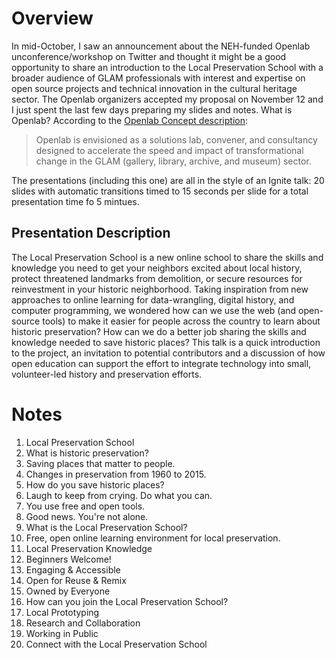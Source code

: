 # Overview

In mid-October, I saw an announcement about the NEH-funded Openlab unconference/workshop on Twitter and thought it might be a good opportunity to share an introduction to the Local Preservation School with a broader audience of GLAM professionals with interest and expertise on open source projects and technical innovation in the cultural heritage sector. The Openlab organizers accepted my proposal on November 12 and I just spent the last few days preparing my slides and notes. What is Openlab? According to the [Openlab Concept description](http://openlabworkshop.wikispaces.com/Openlab+Concept):

>Openlab is envisioned as a solutions lab, convener, and consultancy designed to accelerate the speed and impact of transformational change in the GLAM (gallery, library, archive, and museum) sector.

The presentations (including this one) are all in the style of an Ignite talk: 20 slides with automatic transitions timed to 15 seconds per slide for a total presentation time fo 5 mintues.

## Presentation Description

The Local Preservation School is a new online school to share the skills and knowledge you need to get your neighbors excited about local history, protect threatened landmarks from demolition, or secure resources for reinvestment in your historic neighborhood. Taking inspiration from new approaches to online learning for data-wrangling, digital history, and computer programming, we wondered how can we use the web (and open-source tools) to make it easier for people across the country to learn about historic preservation? How can we do a better job sharing the skills and knowledge needed to save historic places? This talk is a quick introduction to the project, an invitation to potential contributors and a discussion of how open education can support the effort to integrate technology into small, volunteer-led history and preservation efforts.

# Notes

1. Local Preservation School
2. What is historic preservation?
3. Saving places that matter to people.
4. Changes in preservation from 1960 to 2015.
5. How do you save historic places?
6. Laugh to keep from crying. Do what you can.
7. You use free and open tools.
8. Good news. You're not alone.
9. What is the Local Preservation School?
10. Free, open online learning environment for local preservation.
11. Local Preservation Knowledge
12. Beginners Welcome!
13. Engaging & Accessible
14. Open for Reuse & Remix
15. Owned by Everyone
16. How can you join the Local Preservation School?
17. Local Prototyping
18. Research and Collaboration
19. Working in Public
20. Connect with the Local Preservation School
